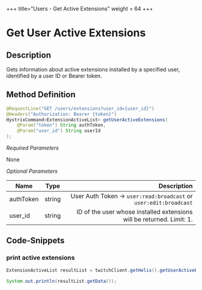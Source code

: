 +++
title="Users - Get Active Extensions"
weight = 64
+++

# Get User Active Extensions

## Description

Gets information about active extensions installed by a specified user, identified by a user ID or Bearer token.

## Method Definition

```java
@RequestLine("GET /users/extensions?user_id={user_id}")
@Headers("Authorization: Bearer {token}")
HystrixCommand<ExtensionActiveList> getUserActiveExtensions(
	@Param("token") String authToken,
	@Param("user_id") String userId
);
```

*Required Parameters*

None

*Optional Parameters*

| Name          | Type      | Description  |
| ------------- |:---------:| -----------------:|
| authToken | string | User Auth Token -> `user:read:broadcast` or `user:edit:broadcast` |
| user_id | string | ID of the user whose installed extensions will be returned. Limit: 1. |

## Code-Snippets

### print active extensions

```java
ExtensionActiveList resultList = twitchClient.getHelix().getUserActiveExtensions(testUtils.getCredential().getAccessToken(), twitchUserId).execute();

System.out.println(resultList.getData());
```
